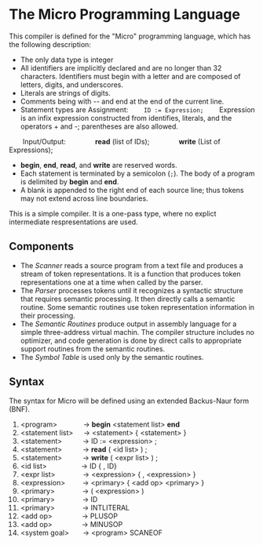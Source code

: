 # The Micro Programming Language
This compiler is defined for the "Micro" programming language, which has the following description:
- The only data type is integer
- All identifiers are implicitly declared and are no longer than 32 characters. Identifiers must begin with a letter and are composed of letters, digits, and underscores.
- Literals are strings of digits.
- Comments being with -- and end at the end of the current line.
- Statement types are
Assignment:
&ensp;&ensp;&ensp;&ensp;`ID := Expression;`
&ensp;&ensp;&ensp;&ensp;Expression is an infix expression constructed from identifies, literals, and the operators + and -; parentheses are also allowed.

&ensp;&ensp;&ensp;&ensp;Input/Output:
&ensp;&ensp;&ensp;&ensp;&ensp;&ensp;&ensp;&ensp;**read** (list of IDs);
&ensp;&ensp;&ensp;&ensp;&ensp;&ensp;&ensp;&ensp;**write** (List of Expressions);

- **begin**, **end**, **read**, and **write** are reserved words.
- Each statement is terminated by a semicolon (`;`). The body of a program is delimited by **begin** and **end**.
- A blank is appended to the right end of each source line; thus tokens may not extend across line boundaries.

This is a simple compiler. It is a one-pass type, where no explict intermediate respresentations are used.

## Components
- The *Scanner* reads a source program from a text file and produces a stream of token representations. It is a function that produces token representations one at a time when called by the parser.
- The *Parser* processes tokens until it recognizes a syntactic structure that requires semantic processing. It then directly calls a semantic routine. Some semantic routines use token representation information in their processing.
- The *Semantic Routines* produce output in assembly language for a simple three-address virtual machin. The compiler structure includes no optimizer, and code generation is done by direct calls to appropriate support routines from the semantic routines.
- The *Symbol Table* is used only by the semantic routines. 

## Syntax
The syntax for Micro will be defined using an extended Backus-Naur form (BNF).

1. &lt;program> &ensp;&ensp;&ensp;&ensp;&ensp;&ensp;&ensp;-> **begin** &lt;statement list> **end**
2. &lt;statement list>&ensp;&ensp;&ensp;-> &lt;statement> { &lt;statement> }
3. &lt;statement>&ensp;&ensp;&ensp;&ensp;&ensp;&ensp;-> ID := &lt;expression> ;
4. &lt;statement>&ensp;&ensp;&ensp;&ensp;&ensp;&ensp;-> **read** ( &lt;id list> ) ;
5. &lt;statement>&ensp;&ensp;&ensp;&ensp;&ensp;&ensp;-> **write** ( &lt;expr list> ) ;
6. &lt;id list>&ensp;&ensp;&ensp;&ensp;&ensp;&ensp;&ensp;&ensp;&ensp;&ensp;-> ID { , ID}
7. &lt;expr list>&ensp;&ensp;&ensp;&ensp;&ensp;&ensp;&ensp;&ensp;-> &lt;expression> { , &lt;expression> }
8. &lt;expression>&ensp;&ensp;&ensp;&ensp;&ensp;-> &lt;primary> { &lt;add op> &lt;primary> }
9. &lt;primary>&ensp;&ensp;&ensp;&ensp;&ensp;&ensp;&ensp;&ensp;-> ( &lt;expression> )
10. &lt;primary>&ensp;&ensp;&ensp;&ensp;&ensp;&ensp;&ensp;&ensp;-> ID
11. &lt;primary>&ensp;&ensp;&ensp;&ensp;&ensp;&ensp;&ensp;&ensp;-> INTLITERAL
12. &lt;add op>&ensp;&ensp;&ensp;&ensp;&ensp;&ensp;&ensp;&ensp; -> PLUSOP
13. &lt;add op>&ensp;&ensp;&ensp;&ensp;&ensp;&ensp;&ensp;&ensp; -> MINUSOP
14. &lt;system goal>&ensp;&ensp;&ensp;&ensp;-> &lt;program> SCANEOF